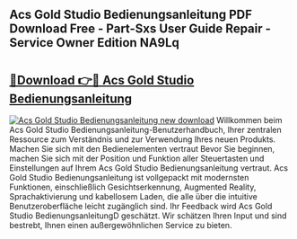 ## Acs Gold Studio Bedienungsanleitung PDF Download Free - Part-Sxs User Guide Repair - Service Owner Edition NA9Lq

# <h2><a href="http://df0r2as.blite.top/?on=Acs+Gold+Studio+Bedienungsanleitung">🔗Download 👉🔴 Acs Gold Studio Bedienungsanleitung</a></h2>

[![Acs Gold Studio Bedienungsanleitung new download](https://i.imgur.com/lujVjoI.png)](http://df0r2as.blite.top/?on=Acs+Gold+Studio+Bedienungsanleitung)
Willkommen beim Acs Gold Studio Bedienungsanleitung-Benutzerhandbuch, Ihrer zentralen Ressource zum Verständnis und zur Verwendung Ihres neuen Produkts. Machen Sie sich mit den Bedienelementen vertraut Bevor Sie beginnen, machen Sie sich mit der Position und Funktion aller Steuertasten und Einstellungen auf Ihrem Acs Gold Studio Bedienungsanleitung vertraut. Acs Gold Studio Bedienungsanleitung ist vollgepackt mit modernsten Funktionen, einschließlich Gesichtserkennung, Augmented Reality, Sprachaktivierung und kabellosem Laden, die alle über die intuitive Benutzeroberfläche leicht zugänglich sind. Ihr Feedback wird Acs Gold Studio BedienungsanleitungD geschätzt. Wir schätzen Ihren Input und sind bestrebt, Ihnen einen außergewöhnlichen Service zu bieten.
